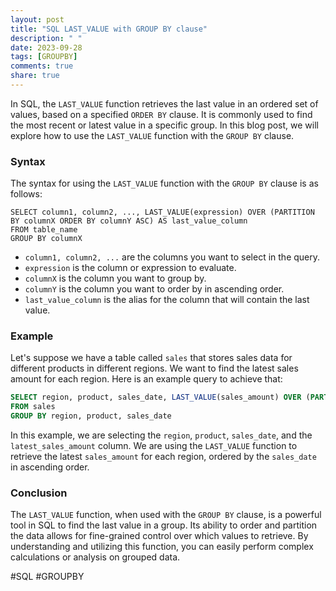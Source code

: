 ```yaml
---
layout: post
title: "SQL LAST_VALUE with GROUP BY clause"
description: " "
date: 2023-09-28
tags: [GROUPBY]
comments: true
share: true
---
```


In SQL, the `LAST_VALUE` function retrieves the last value in an ordered set of values, based on a specified `ORDER BY` clause. It is commonly used to find the most recent or latest value in a specific group. In this blog post, we will explore how to use the `LAST_VALUE` function with the `GROUP BY` clause.

### Syntax

The syntax for using the `LAST_VALUE` function with the `GROUP BY` clause is as follows:

```
SELECT column1, column2, ..., LAST_VALUE(expression) OVER (PARTITION BY columnX ORDER BY columnY ASC) AS last_value_column
FROM table_name
GROUP BY columnX
```

- `column1, column2, ...` are the columns you want to select in the query.
- `expression` is the column or expression to evaluate.
- `columnX` is the column you want to group by.
- `columnY` is the column you want to order by in ascending order.
- `last_value_column` is the alias for the column that will contain the last value.

### Example

Let's suppose we have a table called `sales` that stores sales data for different products in different regions. We want to find the latest sales amount for each region. Here is an example query to achieve that:

```sql
SELECT region, product, sales_date, LAST_VALUE(sales_amount) OVER (PARTITION BY region ORDER BY sales_date ASC) AS latest_sales_amount
FROM sales
GROUP BY region, product, sales_date
```

In this example, we are selecting the `region`, `product`, `sales_date`, and the `latest_sales_amount` column. We are using the `LAST_VALUE` function to retrieve the latest `sales_amount` for each region, ordered by the `sales_date` in ascending order.

### Conclusion

The `LAST_VALUE` function, when used with the `GROUP BY` clause, is a powerful tool in SQL to find the last value in a group. Its ability to order and partition the data allows for fine-grained control over which values to retrieve. By understanding and utilizing this function, you can easily perform complex calculations or analysis on grouped data. 

#SQL #GROUPBY